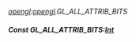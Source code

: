 _[opengl](../../modules/opengl/opengl-module.md):[opengl](../../modules/opengl/opengl-module.md).GL\_ALL\_ATTRIB\_BITS_
##### Const GL\_ALL\_ATTRIB\_BITS:[Int](../../modules/wonkey/wonkey-types-int.md)
